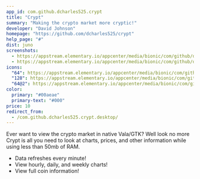 ```yaml
---
app_id: com.github.dcharles525.crypt
title: "Crypt"
summary: "Making the crypto market more cryptic!"
developer: "David Johnson"
homepage: "https://github.com/dcharles525/crypt"
help_page: "#"
dist: juno
screenshots:
  - https://appstream.elementary.io/appcenter/media/bionic/com/github/dcharles525.crypt/E279AA7CC60163988658ACEC6631968D/screenshots/image-1_orig.png
  - https://appstream.elementary.io/appcenter/media/bionic/com/github/dcharles525.crypt/E279AA7CC60163988658ACEC6631968D/screenshots/image-2_orig.png
icons:
  "64": https://appstream.elementary.io/appcenter/media/bionic/com/github/dcharles525.crypt/E279AA7CC60163988658ACEC6631968D/icons/64x64/com.github.dcharles525.crypt_com.github.dcharles525.crypt.png
  "128": https://appstream.elementary.io/appcenter/media/bionic/com/github/dcharles525.crypt/E279AA7CC60163988658ACEC6631968D/icons/128x128/com.github.dcharles525.crypt_com.github.dcharles525.crypt.png
  "64@2": https://appstream.elementary.io/appcenter/media/bionic/com/github/dcharles525.crypt/E279AA7CC60163988658ACEC6631968D/icons/64x64@2/com.github.dcharles525.crypt_com.github.dcharles525.crypt.png
color:
  primary: "#00aeae"
  primary-text: "#000"
price: 10
redirect_from:
  - /com.github.dcharles525.crypt.desktop/
---
```


<p>Ever want to view the crypto market in native Vala/GTK? Well look no more Crypt is all you need to look at charts, prices, and other information while using less than 50mb of RAM.</p>
<ul>
  <li>Data refreshes every minute!</li>
  <li>View hourly, daily, and weekly charts!</li>
  <li>View full coin information!</li>
</ul>